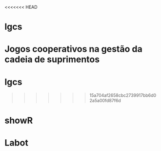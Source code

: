 <<<<<<< HEAD
# lgcs
Jogos cooperativos na gestão da cadeia de suprimentos
=======
# lgcs
>>>>>>> 15a704af2658cbc2739917bb6d02a5a00fd87f6d
# showR
# Labot
